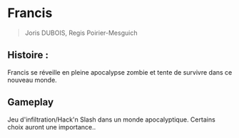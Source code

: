 # Francis

> Joris DUBOIS, Regis Poirier-Mesguich

## Histoire :
Francis se réveille en pleine apocalypse zombie et tente de survivre dans ce nouveau monde.

## Gameplay
Jeu d'infiltration/Hack'n Slash dans un monde apocalyptique.
Certains choix auront une importance..